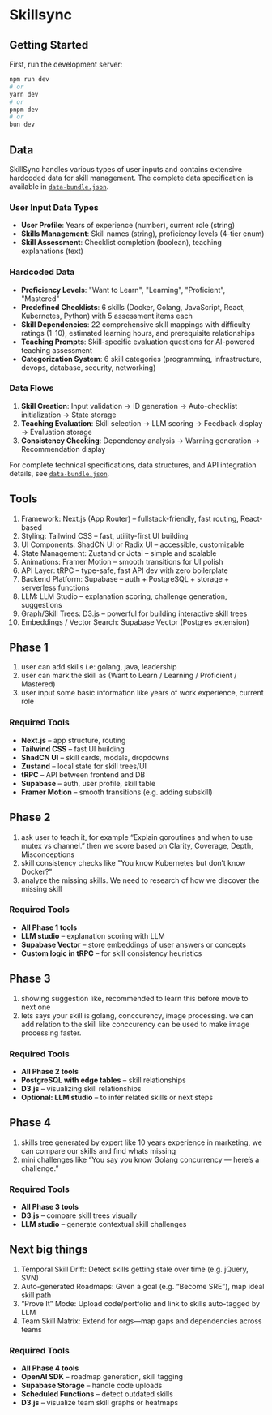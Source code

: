 # Skillsync

## Getting Started
First, run the development server:

```bash
npm run dev
# or
yarn dev
# or
pnpm dev
# or
bun dev
```

## Data

SkillSync handles various types of user inputs and contains extensive hardcoded data for skill management. The complete data specification is available in [`data-bundle.json`](./data-bundle.json).

### User Input Data Types
- **User Profile**: Years of experience (number), current role (string)
- **Skills Management**: Skill names (string), proficiency levels (4-tier enum)
- **Skill Assessment**: Checklist completion (boolean), teaching explanations (text)

### Hardcoded Data
- **Proficiency Levels**: "Want to Learn", "Learning", "Proficient", "Mastered"
- **Predefined Checklists**: 6 skills (Docker, Golang, JavaScript, React, Kubernetes, Python) with 5 assessment items each
- **Skill Dependencies**: 22 comprehensive skill mappings with difficulty ratings (1-10), estimated learning hours, and prerequisite relationships
- **Teaching Prompts**: Skill-specific evaluation questions for AI-powered teaching assessment
- **Categorization System**: 6 skill categories (programming, infrastructure, devops, database, security, networking)

### Data Flows
1. **Skill Creation**: Input validation → ID generation → Auto-checklist initialization → State storage
2. **Teaching Evaluation**: Skill selection → LLM scoring → Feedback display → Evaluation storage
3. **Consistency Checking**: Dependency analysis → Warning generation → Recommendation display

For complete technical specifications, data structures, and API integration details, see [`data-bundle.json`](./data-bundle.json).

## Tools
1. Framework: Next.js (App Router) – fullstack-friendly, fast routing, React-based
2. Styling: Tailwind CSS – fast, utility-first UI building
3. UI Components: ShadCN UI or Radix UI – accessible, customizable
4. State Management: Zustand or Jotai – simple and scalable
5. Animations: Framer Motion – smooth transitions for UI polish
6. API Layer: tRPC – type-safe, fast API dev with zero boilerplate
7. Backend Platform: Supabase – auth + PostgreSQL + storage + serverless functions
8. LLM: LLM Studio – explanation scoring, challenge generation, suggestions
9. Graph/Skill Trees: D3.js – powerful for building interactive skill trees
10. Embeddings / Vector Search: Supabase Vector (Postgres extension)

## Phase 1  
1. user can add skills i.e: golang, java, leadership
2. user can mark the skill as (Want to Learn / Learning / Proficient / Mastered)
3. user input some basic information like years of work experience, current role
### Required Tools
- **Next.js** – app structure, routing  
- **Tailwind CSS** – fast UI building  
- **ShadCN UI** – skill cards, modals, dropdowns  
- **Zustand** – local state for skill trees/UI  
- **tRPC** – API between frontend and DB  
- **Supabase** – auth, user profile, skill table  
- **Framer Motion** – smooth transitions (e.g. adding subskill) 


## Phase 2
1. ask user to teach it, for example “Explain goroutines and when to use mutex vs channel.” then we score based on Clarity, Coverage, Depth, Misconceptions
2. skill consistency checks like "You know Kubernetes but don’t know Docker?"
3. analyze the missing skills. We need to research of how we discover the missing skill
### Required Tools
- **All Phase 1 tools**  
- **LLM studio** – explanation scoring with LLM  
- **Supabase Vector** – store embeddings of user answers or concepts  
- **Custom logic in tRPC** – for skill consistency heuristics  


## Phase 3 
1. showing suggestion like, recommended to learn this before move to next one
2. lets says your skill is golang, conccurency, image processing. we can add relation to the skill like conccurency
   can be used to make image processing faster.

### Required Tools
- **All Phase 2 tools**  
- **PostgreSQL with edge tables** – skill relationships  
- **D3.js** – visualizing skill relationships  
- **Optional: LLM studio** – to infer related skills or next steps  


## Phase 4
1. skills tree generated by expert like 10 years experience in marketing, we can compare our skills and find whats missing
2. mini challenges like “You say you know Golang concurrency — here’s a challenge.”
### Required Tools
- **All Phase 3 tools**  
- **D3.js** – compare skill trees visually  
- **LLM studio** – generate contextual skill challenges  


## Next big things
1. Temporal Skill Drift: Detect skills getting stale over time (e.g. jQuery, SVN)
2. Auto-generated Roadmaps: Given a goal (e.g. “Become SRE”), map ideal skill path
3. “Prove It” Mode: Upload code/portfolio and link to skills auto-tagged by LLM
4. Team Skill Matrix: Extend for orgs—map gaps and dependencies across teams
### Required Tools
- **All Phase 4 tools**  
- **OpenAI SDK** – roadmap generation, skill tagging  
- **Supabase Storage** – handle code uploads  
- **Scheduled Functions** – detect outdated skills  
- **D3.js** – visualize team skill graphs or heatmaps  
